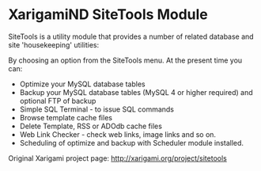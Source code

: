 # XarigamiND SiteTools Module

 SiteTools is a utility module that provides a number of related database and site 'housekeeping' utilities:

By choosing an option from the SiteTools menu. At the present time you can:

* Optimize your MySQL database tables
* Backup your MySQL database tables (MySQL 4 or higher required) and optional FTP of backup
* Simple SQL Terminal - to issue SQL commands
* Browse template cache files
* Delete Template, RSS or ADOdb cache files
* Web Link Checker - check web links, image links and so on.
* Scheduling of optimize and backup with Scheduler module installed.

Original Xarigami project page: http://xarigami.org/project/sitetools
